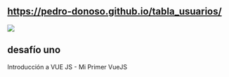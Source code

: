 ## https://pedro-donoso.github.io/tabla_usuarios/

![](https://user-images.githubusercontent.com/68760595/128280868-742d36f9-6986-4dc1-b92d-6491b5e7578b.PNG)

## desafío uno

Introducción a VUE JS - Mi Primer VueJS
